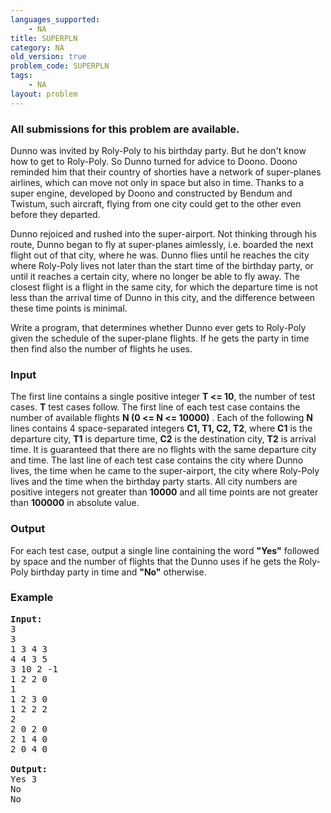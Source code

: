 ```yaml
---
languages_supported:
    - NA
title: SUPERPLN
category: NA
old_version: true
problem_code: SUPERPLN
tags:
    - NA
layout: problem
---
```

###  All submissions for this problem are available. 

 Dunno was invited by Roly-Poly to his birthday party. But he don't know how to get to Roly-Poly. So Dunno turned for advice to Doono. Doono reminded him that their country of shorties have a network of super-planes airlines, which can move not only in space but also in time. Thanks to a super engine, developed by Doono and constructed by Bendum and Twistum, such aircraft, flying from one city could get to the other even before they departed.

 Dunno rejoiced and rushed into the super-airport. Not thinking through his route, Dunno began to fly at super-planes aimlessly, i.e. boarded the next flight out of that city, where he was. Dunno flies until he reaches the city where Roly-Poly lives not later than the start time of the birthday party, or until it reaches a certain city, where no longer be able to fly away. The closest flight is a flight in the same city, for which the departure time is not less than the arrival time of Dunno in this city, and the difference between these time points is minimal.

 Write a program, that determines whether Dunno ever gets to Roly-Poly given the schedule of the super-plane flights. If he gets the party in time then find also the number of flights he uses.

### Input

 The first line contains a single positive integer **T &lt;= 10**, the number of test cases. **T** test cases follow. The first line of each test case contains the number of available flights **N (0 &lt;= N &lt;= 10000)** . Each of the following **N** lines contains 4 space-separated integers **C1, T1, C2, T2**, where **C1** is the departure city, **T1** is departure time, **C2** is the destination city, **T2** is arrival time. It is guaranteed that there are no flights with the same departure city and time. The last line of each test case contains the city where Dunno lives, the time when he came to the super-airport, the city where Roly-Poly lives and the time when the birthday party starts. All city numbers are positive integers not greater than **10000** and all time points are not greater than **100000** in absolute value.

### Output

For each test case, output a single line containing the word **"Yes"** followed by space and the number of flights that the Dunno uses if he gets the Roly-Poly birthday party in time and **"No"** otherwise.

### Example

<pre>
<b>Input:</b>
3
3
1 3 4 3
4 4 3 5
3 10 2 -1
1 2 2 0
1
1 2 3 0
1 2 2 2
2
2 0 2 0
2 1 4 0
2 0 4 0

<b>Output:</b>
Yes 3
No
No
</pre>